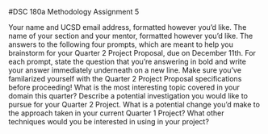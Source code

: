 #DSC 180a Methodology Assignment 5

Your name and UCSD email address, formatted however you’d like.
The name of your section and your mentor, formatted however you’d like.
The answers to the following four prompts, which are meant to help you brainstorm for your Quarter 2 Project Proposal, due on December 11th. For each prompt, state the question that you’re answering in bold and write your answer immediately underneath on a new line. Make sure you’ve familarized yourself with the Quarter 2 Project Proposal specifications before proceeding!
What is the most interesting topic covered in your domain this quarter?
Describe a potential investigation you would like to pursue for your Quarter 2 Project.
What is a potential change you’d make to the approach taken in your current Quarter 1 Project?
What other techniques would you be interested in using in your project?
